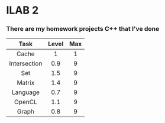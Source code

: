 # ILAB 2 #

### There are my homework projects C++ that I've done ###

| Task         | Level | Max  |
| :-----------:|:-----:|:----:|
| Cache        | 1     | 1    |
| Intersection | 0.9   | 9    |
| Set          | 1.5   | 9    |
| Matrix       | 1.4   | 9    |
| Language     | 0.7   | 9    |
| OpenCL       | 1.1   | 9    |
| Graph        | 0.8   | 9    |
